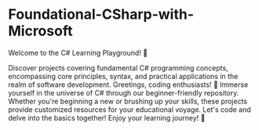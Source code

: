 # Foundational-CSharp-with-Microsoft

Welcome to the C# Learning Playground! 🚀

Discover projects covering fundamental C# programming concepts, encompassing core principles, syntax, and practical applications in the realm of software development.
Greetings, coding enthusiasts! 👋 Immerse yourself in the universe of C# through our beginner-friendly repository. Whether you're beginning a new or brushing up your skills, these projects provide customized resources for your educational voyage. Let's code and delve into the basics together! Enjoy your learning journey! 🎉

